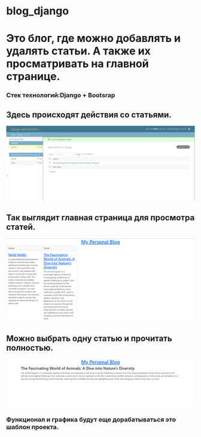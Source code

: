 # blog_django
<h1>Это блог, где можно добавлять и удалять статьи. А также их просматривать на главной странице.</h1>
<h3>Стек технологий:Django + Bootsrap<h3>
<h2>Здесь происходят действия со статьями.</h2>
<img src="images/django_administration.png" alt="Здесь происходят действия со статьями">
<h2>Так выглядит главная страница для просмотра статей.</h2>
<img src="images/Снимок экрана 2023-07-08 121951.png">
<h2>Можно выбрать одну статью и прочитать полностью.</h2>
<img src="images/Снимок экрана 2023-07-08 122001.png">
<h3>Функционал и графика будут еще дорабатываться это шаблон проекта.</h3>
